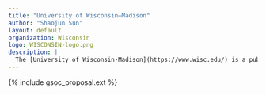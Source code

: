 ```yaml
---
title: "University of Wisconsin–Madison"
author: "Shaojun Sun"
layout: default
organization: Wisconsin
logo: WISCONSIN-logo.png
description: |
  The [University of Wisconsin-Madison](https://www.wisc.edu/) is a public research university in Madison, Wisconsin. Since its founding in 1848, this campus has been a catalyst for the extraordinary.
---
```


{% include gsoc_proposal.ext %}
